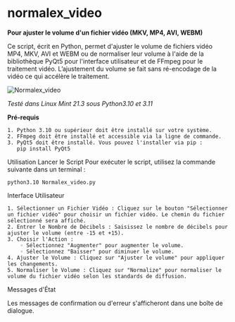 # normalex_video
**Pour ajuster le volume d'un fichier vidéo (MKV, MP4, AVI, WEBM)**


Ce script, écrit en Python, permet d'ajuster le volume de fichiers vidéo MP4, MKV, AVI et WEBM ou de normaliser leur volume à l'aide de la bibliothèque PyQt5 pour l'interface utilisateur et de FFmpeg pour le traitement vidéo. L’ajustement du volume se fait sans ré-encodage de la vidéo ce qui accélère le traitement.

![Normalex_video](https://github.com/danydube1971/normalex_video/assets/74633244/81735d4b-3947-4f9b-96ad-596af9043e60)

*Testé dans Linux Mint 21.3 sous Python3.10 et 3.11*

**Pré-requis**

    1. Python 3.10 ou supérieur doit être installé sur votre système.
    2. FFmpeg doit être installé et accessible via la ligne de commande.
    3. PyQt5 doit être installé. Vous pouvez l'installer via pip :
       pip install PyQt5
       
       
Utilisation
Lancer le Script
Pour exécuter le script, utilisez la commande suivante dans un terminal :

`python3.10 Normalex_video.py`


Interface Utilisateur

    1. Sélectionner un Fichier Vidéo : Cliquez sur le bouton "Sélectionner un fichier vidéo" pour choisir un fichier vidéo. Le chemin du fichier sélectionné sera affiché.
    2. Entrer le Nombre de Décibels : Saisissez le nombre de décibels pour ajuster le volume (entre -15 et +15).
    3. Choisir l'Action :
        ◦ Sélectionnez "Augmenter" pour augmenter le volume.
        ◦ Sélectionnez "Baisser" pour diminuer le volume.
    4. Ajuster le Volume : Cliquez sur "Ajuster le volume" pour appliquer les changements.
    5. Normaliser le Volume : Cliquez sur "Normalize" pour normaliser le volume du fichier vidéo selon les standards de diffusion.

Messages d'État

Les messages de confirmation ou d'erreur s'afficheront dans une boîte de dialogue.
